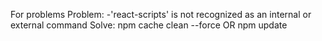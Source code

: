 For problems
	Problem: 	-'react-scripts' is not recognized as an internal or external command
	Solve:		npm cache clean --force OR npm update